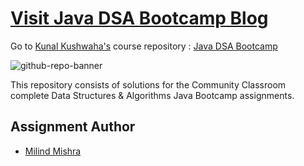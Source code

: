 # [Visit Java DSA Bootcamp Blog](https://thatbeautifuldream.github.io/java-dsa-bootcamp/)

Go to [Kunal Kushwaha's](https://github.com/kunal-kushwaha) course repository : [Java DSA Bootcamp](https://github.com/kunal-kushwaha/DSA-Bootcamp-Java)

![github-repo-banner](https://opengraph.githubassets.com/ce113382d6b7f8acbd2eeda66a2c053fcbb98e940a381af3a4fd0b560fc536ec/thatbeautifuldream/java-dsa-bootcamp)

This repository consists of solutions for the Community Classroom complete Data Structures & Algorithms Java Bootcamp assignments.

## Assignment Author

- [Milind Mishra](https://milind.bio.link)
